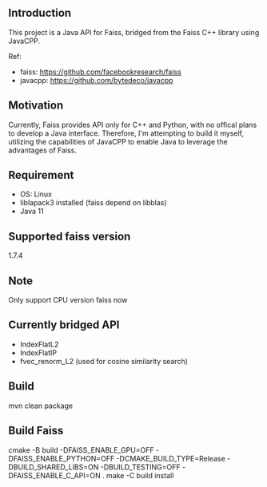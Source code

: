## Introduction
This project is a Java API for Faiss, bridged from the Faiss C++ library using JavaCPP.

Ref: 
- faiss: https://github.com/facebookresearch/faiss
- javacpp: https://github.com/bytedeco/javacpp

## Motivation
Currently, Faiss provides API only for C++ and Python, with no offical plans to develop a Java interface. Therefore, I'm attempting to build it myself,
utilizing the capabilities of JavaCPP to enable Java to leverage the advantages of Faiss.

## Requirement
- OS: Linux
- liblapack3 installed (faiss depend on libblas)
- Java 11

## Supported faiss version
1.7.4

## Note
Only support CPU version faiss now

## Currently bridged API
- IndexFlatL2
- IndexFlatIP
- fvec_renorm_L2 (used for cosine similarity search)

## Build
mvn clean package

## Build Faiss
cmake -B build -DFAISS_ENABLE_GPU=OFF -DFAISS_ENABLE_PYTHON=OFF -DCMAKE_BUILD_TYPE=Release -DBUILD_SHARED_LIBS=ON -DBUILD_TESTING=OFF -DFAISS_ENABLE_C_API=ON .
make -C build install
